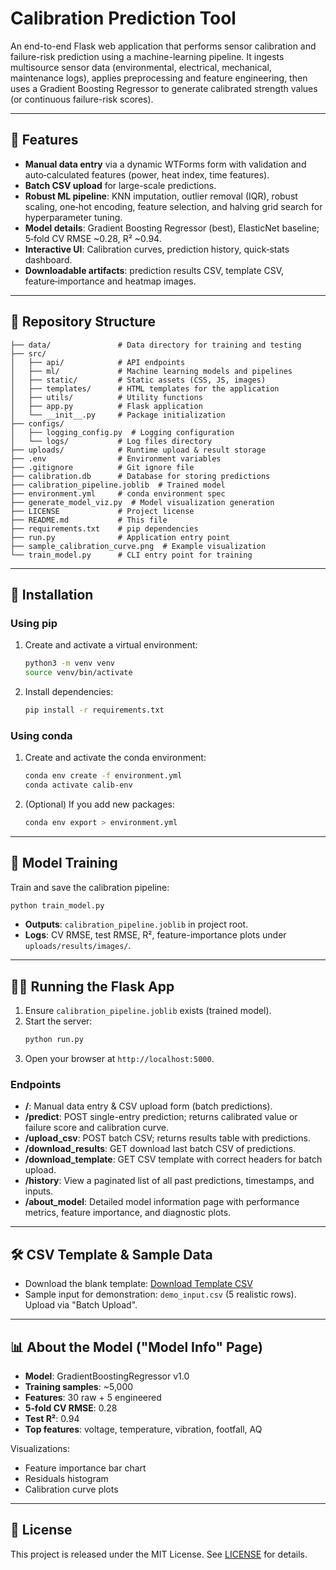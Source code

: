 # Calibration Prediction Tool

An end-to-end Flask web application that performs sensor calibration and failure-risk prediction using a machine-learning pipeline. It ingests multisource sensor data (environmental, electrical, mechanical, maintenance logs), applies preprocessing and feature engineering, then uses a Gradient Boosting Regressor to generate calibrated strength values (or continuous failure-risk scores).

---

## 📌 Features

- **Manual data entry** via a dynamic WTForms form with validation and auto‑calculated features (power, heat index, time features).
- **Batch CSV upload** for large-scale predictions.
- **Robust ML pipeline**: KNN imputation, outlier removal (IQR), robust scaling, one‑hot encoding, feature selection, and halving grid search for hyperparameter tuning.
- **Model details**: Gradient Boosting Regressor (best), ElasticNet baseline; 5‑fold CV RMSE \~0.28, R² \~0.94.
- **Interactive UI**: Calibration curves, prediction history, quick‑stats dashboard.
- **Downloadable artifacts**: prediction results CSV, template CSV, feature‑importance and heatmap images.

---

## 📂 Repository Structure

```text
├── data/               # Data directory for training and testing
├── src/
│   ├── api/            # API endpoints
│   ├── ml/             # Machine learning models and pipelines
│   ├── static/         # Static assets (CSS, JS, images)
│   ├── templates/      # HTML templates for the application
│   ├── utils/          # Utility functions
│   ├── app.py          # Flask application
│   └── __init__.py     # Package initialization
├── configs/
│   ├── logging_config.py  # Logging configuration
│   └── logs/           # Log files directory
├── uploads/            # Runtime upload & result storage
├── .env                # Environment variables
├── .gitignore          # Git ignore file
├── calibration.db      # Database for storing predictions
├── calibration_pipeline.joblib  # Trained model
├── environment.yml     # conda environment spec
├── generate_model_viz.py  # Model visualization generation
├── LICENSE             # Project license
├── README.md           # This file
├── requirements.txt    # pip dependencies
├── run.py              # Application entry point
├── sample_calibration_curve.png  # Example visualization
└── train_model.py      # CLI entry point for training
```

---

## 🚀 Installation

### Using pip

1. Create and activate a virtual environment:
   ```bash
   python3 -m venv venv
   source venv/bin/activate
   ```
2. Install dependencies:
   ```bash
   pip install -r requirements.txt
   ```

### Using conda

1. Create and activate the conda environment:
   ```bash
   conda env create -f environment.yml
   conda activate calib-env
   ```
2. (Optional) If you add new packages:
   ```bash
   conda env export > environment.yml
   ```

---

## 🎯 Model Training

Train and save the calibration pipeline:

```bash
python train_model.py
```

- **Outputs**: `calibration_pipeline.joblib` in project root.
- **Logs**: CV RMSE, test RMSE, R², feature-importance plots under `uploads/results/images/`.

---

## 🏃‍♂️ Running the Flask App

1. Ensure `calibration_pipeline.joblib` exists (trained model).
2. Start the server:
   ```bash
   python run.py
   ```
3. Open your browser at `http://localhost:5000`.

### Endpoints

- **/**: Manual data entry & CSV upload form (batch predictions).
- **/predict**: POST single-entry prediction; returns calibrated value or failure score and calibration curve.
- **/upload_csv**: POST batch CSV; returns results table with predictions.
- **/download_results**: GET download last batch CSV of predictions.
- **/download_template**: GET CSV template with correct headers for batch upload.
- **/history**: View a paginated list of all past predictions, timestamps, and inputs.
- **/about_model**: Detailed model information page with performance metrics, feature importance, and diagnostic plots.

---

## 🛠️ CSV Template & Sample Data

- Download the blank template: [Download Template CSV](/download_template)
- Sample input for demonstration: `demo_input.csv` (5 realistic rows). Upload via "Batch Upload".

---

## 📊 About the Model ("Model Info" Page)

- **Model**: GradientBoostingRegressor v1.0
- **Training samples**: \~5,000
- **Features**: 30 raw + 5 engineered
- **5‑fold CV RMSE**: 0.28
- **Test R²**: 0.94
- **Top features**: voltage, temperature, vibration, footfall, AQ

Visualizations:

- Feature importance bar chart
- Residuals histogram
- Calibration curve plots

---

## 📝 License

This project is released under the MIT License. See [LICENSE](LICENSE) for details.
